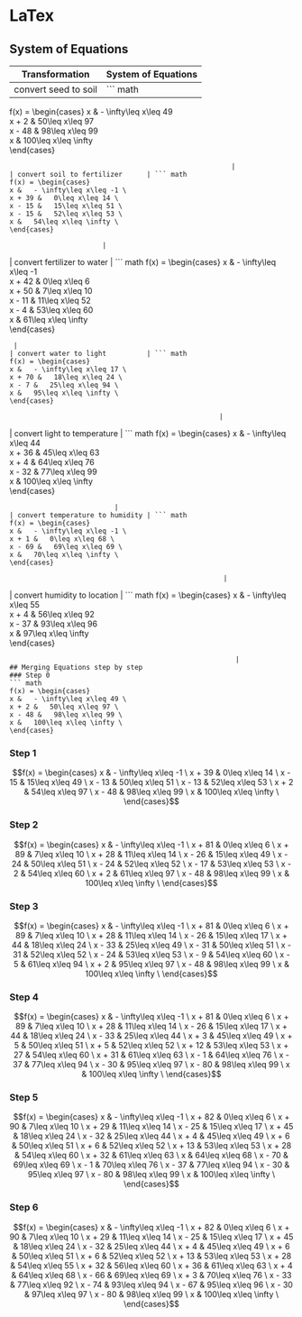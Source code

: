 # LaTex
## System of Equations
| Transformation                  | System of Equations                                                                                                                                                                                                      |
| ------------------------------- | ------------------------------------------------------------------------------------------------------------------------------------------------------------------------------------------------------------------------ |
| convert seed to soil            | ``` math
f(x) = \begin{cases}
x &   - \infty\leq x\leq 49 \
x + 2 &   50\leq x\leq 97 \
x - 48 &   98\leq x\leq 99 \
x &   100\leq x\leq \infty \
\end{cases}
```
                                                       |
| convert soil to fertilizer      | ``` math
f(x) = \begin{cases}
x &   - \infty\leq x\leq -1 \
x + 39 &   0\leq x\leq 14 \
x - 15 &   15\leq x\leq 51 \
x - 15 &   52\leq x\leq 53 \
x &   54\leq x\leq \infty \
\end{cases}
```
                           |
| convert fertilizer to water     | ``` math
f(x) = \begin{cases}
x &   - \infty\leq x\leq -1 \
x + 42 &   0\leq x\leq 6 \
x + 50 &   7\leq x\leq 10 \
x - 11 &   11\leq x\leq 52 \
x - 4 &   53\leq x\leq 60 \
x &   61\leq x\leq \infty \
\end{cases}
```
 |
| convert water to light          | ``` math
f(x) = \begin{cases}
x &   - \infty\leq x\leq 17 \
x + 70 &   18\leq x\leq 24 \
x - 7 &   25\leq x\leq 94 \
x &   95\leq x\leq \infty \
\end{cases}
```
                                                        |
| convert light to temperature    | ``` math
f(x) = \begin{cases}
x &   - \infty\leq x\leq 44 \
x + 36 &   45\leq x\leq 63 \
x + 4 &   64\leq x\leq 76 \
x - 32 &   77\leq x\leq 99 \
x &   100\leq x\leq \infty \
\end{cases}
```
                          |
| convert temperature to humidity | ``` math
f(x) = \begin{cases}
x &   - \infty\leq x\leq -1 \
x + 1 &   0\leq x\leq 68 \
x - 69 &   69\leq x\leq 69 \
x &   70\leq x\leq \infty \
\end{cases}
```
                                                         |
| convert humidity to location    | ``` math
f(x) = \begin{cases}
x &   - \infty\leq x\leq 55 \
x + 4 &   56\leq x\leq 92 \
x - 37 &   93\leq x\leq 96 \
x &   97\leq x\leq \infty \
\end{cases}
```
                                                        |
## Merging Equations step by step
### Step 0
``` math
f(x) = \begin{cases}
x &   - \infty\leq x\leq 49 \
x + 2 &   50\leq x\leq 97 \
x - 48 &   98\leq x\leq 99 \
x &   100\leq x\leq \infty \
\end{cases}
```

### Step 1
``` math
f(x) = \begin{cases}
x &   - \infty\leq x\leq -1 \
x + 39 &   0\leq x\leq 14 \
x - 15 &   15\leq x\leq 49 \
x - 13 &   50\leq x\leq 51 \
x - 13 &   52\leq x\leq 53 \
x + 2 &   54\leq x\leq 97 \
x - 48 &   98\leq x\leq 99 \
x &   100\leq x\leq \infty \
\end{cases}
```

### Step 2
``` math
f(x) = \begin{cases}
x &   - \infty\leq x\leq -1 \
x + 81 &   0\leq x\leq 6 \
x + 89 &   7\leq x\leq 10 \
x + 28 &   11\leq x\leq 14 \
x - 26 &   15\leq x\leq 49 \
x - 24 &   50\leq x\leq 51 \
x - 24 &   52\leq x\leq 52 \
x - 17 &   53\leq x\leq 53 \
x - 2 &   54\leq x\leq 60 \
x + 2 &   61\leq x\leq 97 \
x - 48 &   98\leq x\leq 99 \
x &   100\leq x\leq \infty \
\end{cases}
```

### Step 3
``` math
f(x) = \begin{cases}
x &   - \infty\leq x\leq -1 \
x + 81 &   0\leq x\leq 6 \
x + 89 &   7\leq x\leq 10 \
x + 28 &   11\leq x\leq 14 \
x - 26 &   15\leq x\leq 17 \
x + 44 &   18\leq x\leq 24 \
x - 33 &   25\leq x\leq 49 \
x - 31 &   50\leq x\leq 51 \
x - 31 &   52\leq x\leq 52 \
x - 24 &   53\leq x\leq 53 \
x - 9 &   54\leq x\leq 60 \
x - 5 &   61\leq x\leq 94 \
x + 2 &   95\leq x\leq 97 \
x - 48 &   98\leq x\leq 99 \
x &   100\leq x\leq \infty \
\end{cases}
```

### Step 4
``` math
f(x) = \begin{cases}
x &   - \infty\leq x\leq -1 \
x + 81 &   0\leq x\leq 6 \
x + 89 &   7\leq x\leq 10 \
x + 28 &   11\leq x\leq 14 \
x - 26 &   15\leq x\leq 17 \
x + 44 &   18\leq x\leq 24 \
x - 33 &   25\leq x\leq 44 \
x + 3 &   45\leq x\leq 49 \
x + 5 &   50\leq x\leq 51 \
x + 5 &   52\leq x\leq 52 \
x + 12 &   53\leq x\leq 53 \
x + 27 &   54\leq x\leq 60 \
x + 31 &   61\leq x\leq 63 \
x - 1 &   64\leq x\leq 76 \
x - 37 &   77\leq x\leq 94 \
x - 30 &   95\leq x\leq 97 \
x - 80 &   98\leq x\leq 99 \
x &   100\leq x\leq \infty \
\end{cases}
```

### Step 5
``` math
f(x) = \begin{cases}
x &   - \infty\leq x\leq -1 \
x + 82 &   0\leq x\leq 6 \
x + 90 &   7\leq x\leq 10 \
x + 29 &   11\leq x\leq 14 \
x - 25 &   15\leq x\leq 17 \
x + 45 &   18\leq x\leq 24 \
x - 32 &   25\leq x\leq 44 \
x + 4 &   45\leq x\leq 49 \
x + 6 &   50\leq x\leq 51 \
x + 6 &   52\leq x\leq 52 \
x + 13 &   53\leq x\leq 53 \
x + 28 &   54\leq x\leq 60 \
x + 32 &   61\leq x\leq 63 \
x &   64\leq x\leq 68 \
x - 70 &   69\leq x\leq 69 \
x - 1 &   70\leq x\leq 76 \
x - 37 &   77\leq x\leq 94 \
x - 30 &   95\leq x\leq 97 \
x - 80 &   98\leq x\leq 99 \
x &   100\leq x\leq \infty \
\end{cases}
```

### Step 6
``` math
f(x) = \begin{cases}
x &   - \infty\leq x\leq -1 \
x + 82 &   0\leq x\leq 6 \
x + 90 &   7\leq x\leq 10 \
x + 29 &   11\leq x\leq 14 \
x - 25 &   15\leq x\leq 17 \
x + 45 &   18\leq x\leq 24 \
x - 32 &   25\leq x\leq 44 \
x + 4 &   45\leq x\leq 49 \
x + 6 &   50\leq x\leq 51 \
x + 6 &   52\leq x\leq 52 \
x + 13 &   53\leq x\leq 53 \
x + 28 &   54\leq x\leq 55 \
x + 32 &   56\leq x\leq 60 \
x + 36 &   61\leq x\leq 63 \
x + 4 &   64\leq x\leq 68 \
x - 66 &   69\leq x\leq 69 \
x + 3 &   70\leq x\leq 76 \
x - 33 &   77\leq x\leq 92 \
x - 74 &   93\leq x\leq 94 \
x - 67 &   95\leq x\leq 96 \
x - 30 &   97\leq x\leq 97 \
x - 80 &   98\leq x\leq 99 \
x &   100\leq x\leq \infty \
\end{cases}
```
